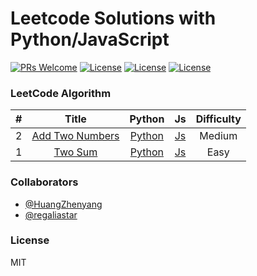 # Leetcode Solutions with Python/JavaScript
[![PRs Welcome](https://img.shields.io/badge/PRs-welcome-brightgreen.svg)](CONTRIBUTING.md)
[![License](https://img.shields.io/badge/JavaScript-ES6-blue.svg)]()
[![License](https://img.shields.io/badge/Python-3.x-blue.svg)]()
[![License](https://img.shields.io/badge/license-MIT-blue.svg)](./LICENSE.md)

### LeetCode Algorithm

| # | Title | Python | Js | Difficulty |
|:---:|:---:|:---:|:---:|:---:|
| 2 | [Add Two Numbers](https://leetcode.com/problems/add-two-numbers/) | [Python](https://github.com/HollyTeam/Leetcode/blob/master/Python/2.%20Add%20Two%20Numbers/add-two-numbers.py) | [Js](https://github.com/HollyTeam/Leetcode/blob/master/Js/Add%20Two%20Numbers/add-two-numbers.js) | Medium |
| 1 | [Two Sum](https://leetcode.com/problems/two-sum/) | [Python]() | [Js](https://github.com/HollyTeam/Leetcode/blob/master/Js/Two%20Sum/two-sum.js) | Easy |

### Collaborators
* [@HuangZhenyang](https://github.com/HuangZhenyang)
* [@regaliastar](https://github.com/regaliastar)

### License
MIT
